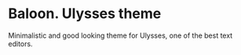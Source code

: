 # Baloon. Ulysses theme

Minimalistic and good looking theme for Ulysses, one of the best text editors.
